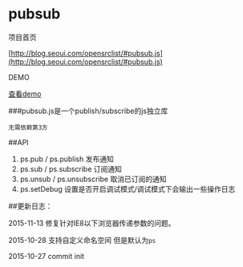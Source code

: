 # pubsub

 项目首页
 
 [http://blog.seoui.com/opensrclist/#pubsub.js](http://blog.seoui.com/opensrclist/#pubsub.js)

 DEMO


 <a href="http://peachyy.github.io/pubsub/" target="_blank">查看demo</a>


 
###pubsub.js是一个publish/subscribe的js独立库

`无需依赖第3方`

##API
 
1. ps.pub     /  ps.publish     发布通知
2. ps.sub    /   ps.subscribe   订阅通知
3. ps.unsub  /   ps.unsubscribe 取消已订阅的通知
4. ps.setDebug                  设置是否开启调试模式/调试模式下会输出一些操作日志

##更新日志：

2015-11-13  修复针对IE8以下浏览器传递参数的问题。

2015-10-28  支持自定义命名空间 但是默认为`ps`   

2015-10-27  commit init
